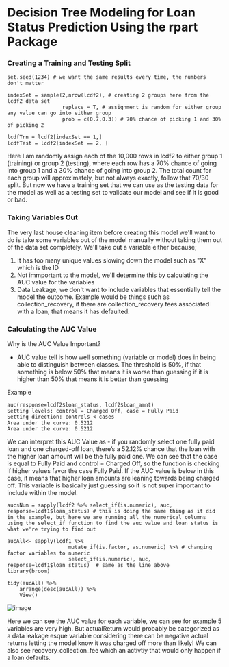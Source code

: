 # Decision Tree Modeling for Loan Status Prediction Using the rpart Package

### Creating a Training and Testing Split 

```
set.seed(1234) # we want the same results every time, the numbers don't matter

indexSet = sample(2,nrow(lcdf2), # creating 2 groups here from the lcdf2 data set 
                  replace = T, # assignment is random for either group any value can go into either group
                  prob = c(0.7,0.3)) # 70% chance of picking 1 and 30% of picking 2

lcdfTrn = lcdf2[indexSet == 1,]
lcdfTest = lcdf2[indexSet == 2, ]

```

Here I am randomly assign each of the 10,000 rows in lcdf2 to either group 1 (training) or group 2 (testing), where each row has a 70% chance of going into group 1 and a 30% chance of going into group 2. The total count for each group will approximately, but not always exactly, follow that 70/30 split. But now we have a training set that we can use as the testing data for the model as well as a testing set to validate our model and see if it is good or bad. 


### Taking Variables Out 

The very last house cleaning item before creating this model we'll want to do is take some variables out of the model manually without taking them out of the data set completely. We'll take out a variable either because;

1. It has too many unique values slowing down the model such as "X" which is the ID
2. Not immportant to the model, we'll determine this by calculating the AUC value for the variables
3. Data Leakage, we don't want to include variables that essentially tell the model the outcome. Example would be things such as collection_recovery, if there are collection_recovery fees associated with a loan, that means it has defaulted.

### Calculating the AUC Value 

Why is the AUC Value Important? 
  - AUC value tell is how well something (variable or model) does in being able to distinguish between classes. The threshold is 50%, if that something is below 50% that means it is worse than guessing if it is higher than 50% that means it is better than guessing

Example 

```
auc(response=lcdf2$loan_status, lcdf2$loan_amnt)
Setting levels: control = Charged Off, case = Fully Paid
Setting direction: controls < cases
Area under the curve: 0.5212
Area under the curve: 0.5212
```

We can interpret this AUC Value as - if you randomly select one fully paid loan and one charged-off loan, there’s a 52.12% chance that the loan with the higher loan amount will be the fully paid one. We can see that the case is equal to Fully Paid and control = Charged Off, so the function is checking if higher values favor the case Fully Paid. If the AUC value is below in this case, it means that higher loan amounts are leaning towards being charged off. This variable is basically just guessing so it is not super important to include within the model. 


```
aucsNum = sapply(lcdf2 %>% select_if(is.numeric), auc, response=lcdf1$loan_status) # this is doing the same thing as it did in the example, but here we are running all the numerical columns using the select_if function to find the auc value and loan status is what we're trying to find out

aucAll<- sapply(lcdf1 %>% 
                    mutate_if(is.factor, as.numeric) %>% # changing factor variables to numeric 
                    select_if(is.numeric), auc, response=lcdf1$loan_status)  # same as the line above
library(broom)

tidy(aucAll) %>% 
    arrange(desc(aucAll)) %>%
    View()
```


![image](https://github.com/user-attachments/assets/9d514908-47f5-407e-8483-9d9a406f4d46)

Here we can see the AUC value for each variable, we can see for example 5 variables are very high. But actualReturn would probably be categorized as a data leakage esque variable  considering there can be negative actual returns letting the model know it was charged off more than likely! We can also see recovery_collection_fee which an activtiy that would only happen if a loan defaults.
